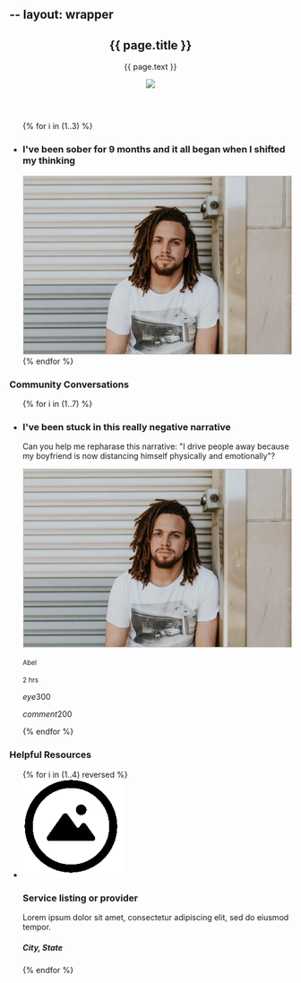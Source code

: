 -- 
layout: wrapper
--

<section id="Life_Transition">
        <header>
                <h1>{{ page.title }}</h1>
                <p>{{ page.text }}</p>
                <img src="{{ page.img }}">
        </header>
        <section id="Firsthand_Stories">
                <ul>
                        {% for i in (1..3) %}
                                <li>
                                       <h3>I've been sober for 9 months and it all began when I shifted my thinking</h3>
                                       <img src="./img/firsthand_stories_avatar.png">
                                </li>
                        {% endfor %}
                </ul>
        </section>
        <section id="Community_Conversations">   
                <h1>Community Conversations</h1>
                <ul>
                        {% for i in (1..7) %}
                                <li>
                                       <h3>I've been stuck in this really negative narrative</h3>
                                       <p>Can you help me repharase this narrative: "I drive people away because my boyfriend is now distancing himself physically and emotionally"?</p>
                                       <div class="post_footer">
                                                <div class="post_author">
                                                        <img src="../img/firsthand_stories_avatar.png">
                                                        <p><small>Abel</small></p>
                                                        <p><small>2 hrs</small></p>
                                                </div>
                                                <div class="post_interactions">
                                                        <p><i class="icon-standard">eye</i>300</p>
                                                        <p><i class="icon-standard">comment</i>200</p>
                                                </div>
                                       </div>
                                </li>
                        {% endfor %}
                </ul>     
        </section>
        <section id="Resources">
                <h1>Helpful Resources</h1>
                <ul>
                        {% for i in (1..4) reversed %}
                                <li>
                                        <img src="./img/resources_placeholder.png">
                                        <h3>Service listing or provider</h3>
                                        <p>Lorem ipsum dolor sit amet, consectetur adipiscing elit, sed do eiusmod tempor.</p>
                                        <h5>City, State</h5>
                                </li>
                        {% endfor %}
                </ul>
        </section>
        <section id="Forum">
        </section>
</section>      